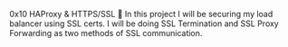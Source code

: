0x10 HAProxy & HTTPS/SSL 🐚
In this project I will be securing my load balancer using SSL certs. I will be doing SSL Termination and SSL Proxy Forwarding as two methods of SSL communication.
